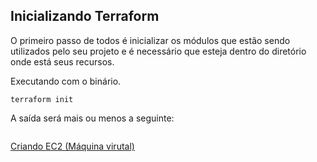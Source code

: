## Inicializando Terraform

O primeiro passo de todos é inicializar os módulos que estão sendo utilizados pelo seu projeto e é necessário que esteja dentro do diretório onde está seus recursos.

Executando com o binário.

```
terraform init
```

A saída será mais ou menos a seguinte:

```

```

[Criando EC2 (Máquina virutal)](ec2.md)